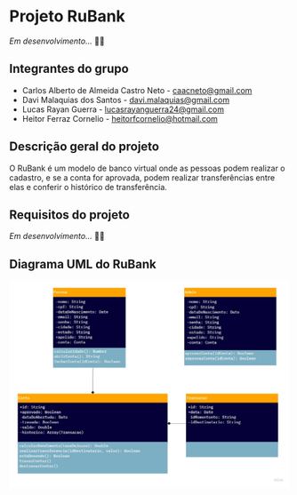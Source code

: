 # Projeto RuBank

*Em desenvolvimento...* 👷‍♂️

## Integrantes do grupo 

* Carlos Alberto de Almeida Castro Neto - caacneto@gmail.com
* Davi Malaquias dos Santos - davi.malaquias@gmail.com
* Lucas Rayan Guerra - lucasrayanguerra24@gmail.com
* Heitor Ferraz Cornelio - heitorfcornelio@hotmail.com


## Descrição geral do projeto 
O RuBank é um modelo de banco virtual onde as pessoas podem realizar o cadastro, e se a conta for aprovada, podem realizar transferências entre elas e conferir o histórico de transferência. 


## Requisitos do projeto
*Em desenvolvimento...* 👷‍♂️

## Diagrama UML do RuBank

![Diagrama UML do RuBank](https://github.com/Casalbe/Projeto-IP-2/blob/main/Diagrama_UML.jpg)
